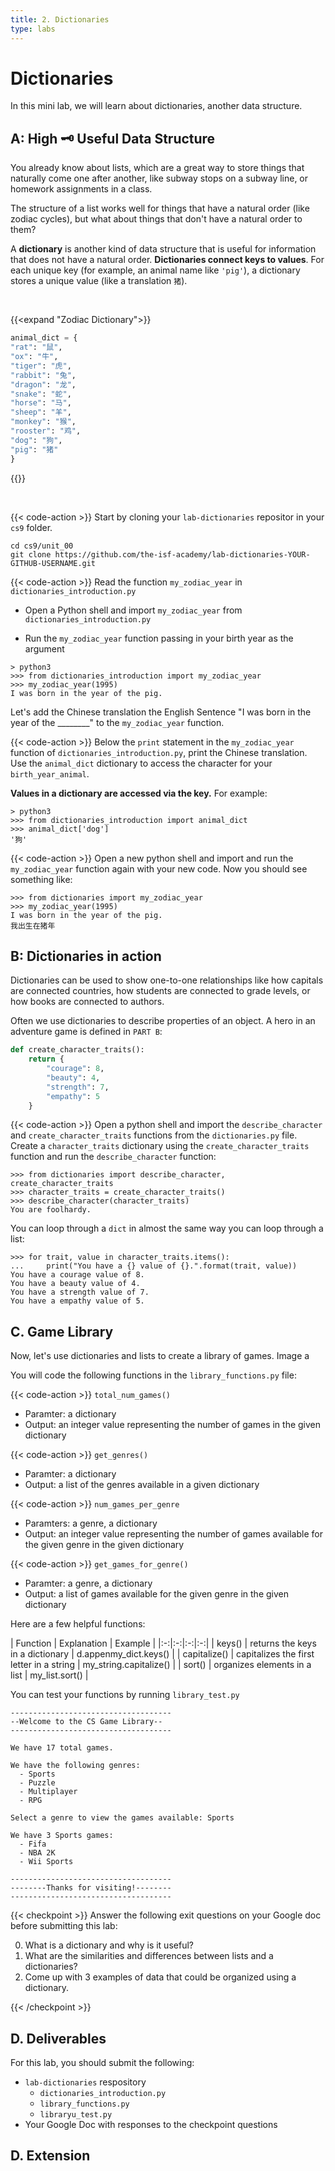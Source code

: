 ```yaml
---
title: 2. Dictionaries
type: labs
---
```


# Dictionaries 

In this mini lab, we will learn about dictionaries, another data structure. 


## **A: High 🗝 Useful Data Structure**

You already know about lists, which are a great way to store things that naturally come one after another, like subway stops on a subway line, or homework assignments in a class. 

The structure of a list works well for things that have a natural order (like zodiac cycles), but what about things that don't have a natural order to them?

A **dictionary** is another kind of data structure that is useful for information that does not have a natural order. **Dictionaries connect keys to values**. For each unique key (for example, an animal name like `'pig'`), a dictionary stores a unique value (like a translation `猪`). 

<br>

{{<expand "Zodiac Dictionary">}}

```python
animal_dict = {
"rat": "鼠",
"ox": "牛",
"tiger": "虎",
"rabbit": "兔",
"dragon": "龙",
"snake": "蛇",
"horse": "马",
"sheep": "羊",
"monkey": "猴",
"rooster": "鸡",
"dog": "狗",
"pig": "猪"
}
```

{{</expand>}}

<br>


{{< code-action >}} Start by cloning your `lab-dictionaries` repositor in your `cs9` folder. 
```shell
cd cs9/unit_00
git clone https://github.com/the-isf-academy/lab-dictionaries-YOUR-GITHUB-USERNAME.git
```

{{< code-action >}} Read the function `my_zodiac_year` in `dictionaries_introduction.py`
- Open a Python shell and import `my_zodiac_year` from `dictionaries_introduction.py`

- Run the `my_zodiac_year` function passing in your birth year as the argument

```shell
> python3 
>>> from dictionaries_introduction import my_zodiac_year
>>> my_zodiac_year(1995)
I was born in the year of the pig.
```

Let's add the Chinese translation the English Sentence "I was born in the year of the ________" to the `my_zodiac_year` function. 

{{< code-action >}} Below the `print` statement in the `my_zodiac_year` function of `dictionaries_introduction.py`, print the Chinese translation. Use the `animal_dict` dictionary to access the character for your `birth_year_animal`. 

**Values in a dictionary are accessed via the key.** For example:
```shell
> python3 
>>> from dictionaries_introduction import animal_dict
>>> animal_dict['dog']
'狗'
```

{{< code-action >}} Open a new python shell and import and run the `my_zodiac_year` function again with your new code. Now you should see something like:

```shell
>>> from dictionaries import my_zodiac_year
>>> my_zodiac_year(1995)
I was born in the year of the pig.
我出生在猪年
```

## **B: Dictionaries in action**

Dictionaries can be used to show one-to-one relationships like how capitals are connected countries, how students are connected to grade levels, or how books are connected to authors. 

Often we use dictionaries to describe properties of an object. A hero in an adventure game is defined in `PART B`:

```python
def create_character_traits():
    return {
        "courage": 8,
        "beauty": 4,
        "strength": 7,
        "empathy": 5
    }
```

{{< code-action >}} Open a python shell and import the `describe_character` and `create_character_traits` functions from the `dictionaries.py` file. Create a `character_traits` dictionary using the `create_character_traits` function and run the `describe_character` function:

```shell
>>> from dictionaries import describe_character, create_character_traits
>>> character_traits = create_character_traits()
>>> describe_character(character_traits)
You are foolhardy.
```

You can loop through a `dict` in almost the same way you can loop through a list:

```shell
>>> for trait, value in character_traits.items():
...     print("You have a {} value of {}.".format(trait, value))
You have a courage value of 8.
You have a beauty value of 4.
You have a strength value of 7.
You have a empathy value of 5.
```


## **C. Game Library**

Now, let's use dictionaries and lists to create a library of games. Image a 


 You will code the following functions in the `library_functions.py` file:


{{< code-action >}} `total_num_games()`
- Paramter: a dictionary 
- Output: an integer value representing the number of games in the given dictionary 

{{< code-action >}} `get_genres()`
- Paramter: a dictionary 
- Output: a list of the genres available in a given dictionary 

{{< code-action >}} `num_games_per_genre`
- Paramters: a genre, a dictionary 
- Output: an integer value representing the number of games available for the given genre in the given dictionary

{{< code-action >}} `get_games_for_genre()`
- Paramter: a genre, a dictionary 
- Output: a list of games available for the given genre in the given dictionary


Here are a few helpful functions:

| Function  | Explanation  |  Example |
|:-:|:-:|:-:|:-:|
| keys() | returns the keys in a dictionary  |  d.appenmy_dict.keys() |
| capitalize()  | capitalizes the first letter in a string | my_string.capitalize()  |
| sort()    | organizes elements in a list | my_list.sort()  |


You can test your functions by running `library_test.py`

```shell
------------------------------------
--Welcome to the CS Game Library--
------------------------------------

We have 17 total games.

We have the following genres:
  - Sports
  - Puzzle
  - Multiplayer
  - RPG

Select a genre to view the games available: Sports

We have 3 Sports games:
  - Fifa
  - NBA 2K
  - Wii Sports

------------------------------------
--------Thanks for visiting!--------
------------------------------------
```




{{< checkpoint >}}
Answer the following exit questions on your Google doc before submitting this lab:

0. What is a dictionary and why is it useful? 
0. What are the similarities and differences between lists and a dictionaries? 
0. Come up with 3 examples of data that could be organized using a dictionary.


{{< /checkpoint >}}

## D. Deliverables
For this lab, you should submit the following:

- `lab-dictionaries` respository
    - `dictionaries_introduction.py`
    - `library_functions.py`
    - `libraryu_test.py`
- Your Google Doc with responses to the checkpoint questions

## D. Extension



